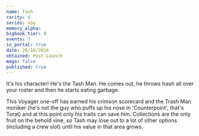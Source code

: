 ```yaml
---
name: Tash
rarity: 4
series: voy
memory_alpha:
bigbook_tier: 8
events: 7
in_portal: true
date: 20/10/2016
obtained: Post-Launch
mega: false
published: true
---
```


It's his character! He's the Tash Man. He comes out, he throws trash all over your roster and then he starts eating garbage.

This Voyager one-off has earned his crimson scorecard and the Trash Man moniker (he's not the guy who puffs up his nose in 'Counterpoint', that's Torat) and at this point only his traits can save him. Collections are the only fruit on the behold vine, so Tash may lose out to a lot of other options (including a crew slot) until his value in that area grows.
